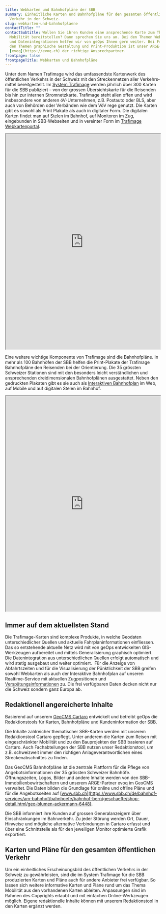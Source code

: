 ```yaml
---
title: Webkarten und Bahnhofpläne der SBB
summary: Einheitliche Karten und Bahnhofpläne für den gesamten öffentlichen
  Verkehr in der Schweiz.
slug: webkarten-und-bahnhofplaene
contactTitle: ""
contactSubtitle: Wollen Sie ihren Kunden eine ansprechende Karte zum Thema
  Mobilität bereitstellen? Dann sprechen Sie uns an. Bei den Themen Webkarten
  und Datenintegrationen helfen wir von geOps Ihnen gern weiter. Bei Fragen zu
  den Themen graphische Gestaltung und Print-Produktion ist unser ARGE-Partner
  [evoq](https://evoq.ch) der richtige Ansprechpartner.
frontpage: false
frontpageTitle: Webkarten und Bahnhofpläne
---
```

Unter dem Namen Trafimage wird das um­fassendste Kartenwerk des öffentlichen Ver­kehrs in der Schweiz mit den Strecken­netzen aller Ver­kehrs­mittel bereitgestellt. Im [System Trafimage](http://trafimage.ch/) werden jährlich über 300 Karten für die SBB publiziert – von der grossen Übersichtskarte für die Reisenden bis hin zur internen Stromnetzkarte. Trafimage steht allen offen und wird insbesondere von anderen öV-Unternehmen, z.B. Postauto oder BLS, aber auch von Behörden oder Verbänden wie dem VöV rege genutzt. Die Karten gibt es sowohl als Print Plakate als auch in digitaler Form. Die digitalen Karten findet man auf Stelen im Bahnhof, auf Monitoren im Zug, eingebunden in SBB-Webseiten und in vereinter Form im [Trafimage Webkartenportal](https://maps.trafimage.ch/).

<iframe src="https://maps2.trafimage.ch/ch.sbb.infrastruktur?disabled=header,footer,menu" width="100%" height="700" title="Tacker Webkarten Portal" class="pointer-events-none lg:pointer-events-auto"></iframe>

Eine weitere wichtige Komponente von Trafimage sind die Bahnhofpläne. In mehr als 100 Bahnhöfen der SBB helfen die Print-Plakate der Trafimage Bahnhofpläne den Reisenden bei der Orientierung. Die 35 grössten Schweizer Stationen sind mit den besonders leicht verständlichen und ansprechenden dreidimensionalen Bahnhofplänen ausgestattet. Neben den gedruckten Plakaten gibt es sie auch als [Interaktiven Bahnhofplan](https://plans.trafimage.ch/) im Web, auf Mobile und auf digitalen Stelen im Bahnhof.

<iframe src="https://plans.trafimage.ch/zuerich-hb?disabled=header,footer" width="100%" height="700" title="Traifmage Webkartenportal" class="pointer-events-none lg:pointer-events-auto"></iframe>

## Immer auf dem aktuellsten Stand

Die Trafimage-Karten sind komplexe Produkte, in welche Geodaten unterschiedlicher Quellen und aktuelle Fahrplaninformationen einfliessen. Das so entstehende aktuelle Netz wird mit von geOps entwickelten GIS-Werkzeugen aufbereitet und mittels Generalisierung graphisch optimiert. Die Datenintegration aus unterschiedlichen Quellen erfolgt automatisch und wird stetig ausgebaut und weiter optimiert.  Für die Anzeige von Abfahrtszeiten und für die Visualisierung der Pünktlichkeit der SBB greifen sowohl Webkarten als auch der Interaktive Bahnhofplan auf unseren Realtime-Service mit aktuellen Zugpositionen und [Verspätungsinformationen](https://confluence.geops.ch/pages/createpage.action?spaceKey=GEOPSWEB2021&title=Link&linkCreation=true&fromPageId=58329126) zu. Die frei verfügbaren Daten decken nicht nur die Schweiz sondern ganz Europa ab.

## Redaktionell angereicherte Inhalte

Basierend auf unserem [GeoCMS Cartaro](/solution/cartaro) entwickelt und betreibt geOps die Redaktionstools für Karten, Bahnhofpläne und Kundeninformation der SBB.

Die Inhalte zahlreicher thematischer SBB-Karten werden mit unserem Redaktionstool Cartaro gepflegt. Unter anderem die Karten zum Reisen mit eingeschränkter Mobilität und zu den Bauprojekten der SBB basieren auf Cartaro. Auch Fachabteilungen der SBB nutzen unser Redaktionstool, um z.B. schweizweit immer den richtigen Anlageverantwortlichen eines Streckenabschnittes zu finden.

Das GeoCMS Bahnhofpläne ist die zentrale Plattform für die Pflege von Angebotsinformationen der 35 grössten Schweizer Bahnhöfe. Öffnungszeiten, Logos, Bilder und andere Inhalte werden von den SBB-Immobilienbewirtschaftern und unserem ARGE-Partner evoq im GeoCMS verwaltet. Die Daten bilden die Grundlage für online und offline Pläne und für die Angebotsseiten auf [www.sbb.ch](https://www.sbb.ch/de/bahnhof-services/am-bahnhof/bahnhoefe/bahnhof-bern/geschaefte/shop-detail.html/geo-blumen-ackermann-6448).

Die SBB informiert ihre Kunden auf grossen Generalanzeigern über Einschränkungen im Bahnverkehr. Zu jeder Störung werden Ort, Dauer, Hinweise und mögliche alternative Verbindungen in Cartaro erfasst und über eine Schnittstelle als für den jeweiligen Monitor optimierte Grafik exportiert.

## Karten und Pläne für den gesamten öffentlichen Verkehr

Um ein einheitliches Erscheinungsbild des öffentlichen Verkehrs in der Schweiz zu gewährleisten, sind die im System Trafimage für die SBB produzierten Karten und Pläne auch für andere Anbieter frei verfügbar. So lassen sich weitere informative Karten und Pläne rund um das Thema Mobilität aus den vorhandenen Karten ableiten. Anpassungen sind im Rahmen des Copyrights erlaubt und mit einfachen Online-Werkzeugen möglich. Eigene redaktionelle Inhalte können mit unserem Redaktionstool in den Karten ergänzt werden.